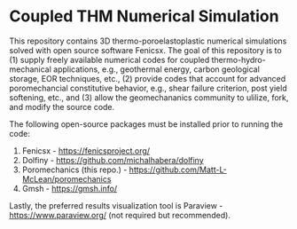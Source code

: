 # Coupled THM Numerical Simulation
This repository contains 3D thermo-poroelastoplastic numerical simulations solved with open source software Fenicsx. The goal of this repository is to (1) supply freely available numerical codes for coupled thermo-hydro-mechanical applications, e.g., geothermal energy, carbon geological storage, EOR techniques, etc., (2) provide codes that account for advanced poromechancial constitutive behavior, e.g., shear failure criterion, post yield softening, etc., and (3) allow the geomechananics community to ulilize, fork, and modify the source code.

The following open-source packages must be installed prior to running the code:
1) Fenicsx - https://fenicsproject.org/
2) Dolfiny - https://github.com/michalhabera/dolfiny
3) Poromechanics (this repo.) - https://github.com/Matt-L-McLean/poromechanics
4) Gmsh - https://gmsh.info/

Lastly, the preferred results visualization tool is Paraview - https://www.paraview.org/ (not required but recommended).

